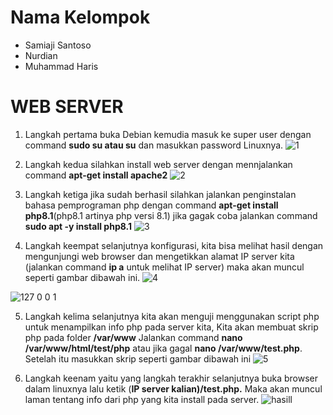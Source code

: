 # Nama Kelompok
- Samiaji Santoso
- Nurdian
- Muhammad Haris

# WEB SERVER 

1. Langkah pertama buka Debian kemudia masuk ke super user dengan command **sudo su atau su** dan masukkan password Linuxnya.
![1](https://user-images.githubusercontent.com/112592881/202994916-bbb22d6d-f9f0-4d49-af3d-498ef4058d9c.PNG)



2. Langkah kedua silahkan install web server dengan mennjalankan command **apt-get install apache2**
![2](https://user-images.githubusercontent.com/112592881/202994961-0e853add-632a-4c64-8a72-b20f266b55e0.PNG)



3. Langkah ketiga jika sudah berhasil silahkan jalankan penginstalan bahasa pemprograman php dengan command **apt-get install php8.1**(php8.1 artinya php versi 8.1) jika gagak coba jalankan command **sudo apt -y install php8.1**
![3](https://user-images.githubusercontent.com/112592881/202995007-d0324017-bbf1-4ab6-8036-1c5619a8b16e.PNG)



4. Langkah keempat selanjutnya konfigurasi, kita bisa melihat hasil dengan mengunjungi web browser dan mengetikkan alamat IP server kita (jalankan command **ip a** untuk melihat IP server) maka akan muncul seperti gambar dibawah ini.
![4](https://user-images.githubusercontent.com/112592881/202995062-72067871-e50d-47f3-ac8e-5acdbc307d3e.PNG)

![127 0 0 1](https://user-images.githubusercontent.com/112459285/198182282-10c652f6-d1fb-4db4-942d-412e5fa2f52c.png)



5. Langkah kelima selanjutnya kita akan menguji menggunakan script php untuk menampilkan info php pada server kita, Kita akan membuat skrip php pada folder **/var/www**  Jalankan command **nano /var/www/html/test/php** atau jika gagal **nano /var/www/test.php**. Setelah itu masukkan skrip seperti gambar dibawah ini 
![5](https://user-images.githubusercontent.com/112592881/202995105-8315b393-a760-4bb1-be0d-4f535a18ab81.PNG)


6. Langkah keenam yaitu yang langkah terakhir selanjutnya buka browser dalam linuxnya lalu ketik (**IP server kalian)/test.php.** Maka akan muncul laman tentang info dari php yang kita install pada server. 
![hasill](https://user-images.githubusercontent.com/112459285/198182948-cf185910-0a2d-48c6-8268-555c0578129e.png)
